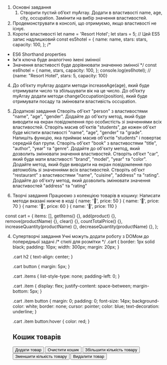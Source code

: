 1. Основні завдання
	1. Створити пустий об’єкт myArray. Додати в властивості name, age, city, occupation. Замінити на вибір значення властивостей.
2. Продемонструвати в консолі, що отримуємо, якщо властивості не існує.
3. Короткі властивості
let name = 'Resort Hotel';
let stars = 5;
// Цей ES5 запис надлишковий
const es5hotel = {
  name: name,
  stars: stars,
  capacity: 100,
};
/*
 * ES6 Shorthand properties
 * Ім'я ключа буде аналогічно імені змінної
 * Значення властивості буде дорівнювати значенню змінної
 */
const es6hotel = {
  name,
  stars,
  capacity: 100,
};
console.log(es6hotel); // {name: "Resort Hotel", stars: 5, capacity: 100}
4. До об’єкту myArray додати методи increaseAge(age), який буде отримувати число та збільшувати вік на це число.
До об’єкту myArray додати методи changeOccupation(position), який буде отримувати посаду та змінювати властивість occupation.

2. Додаткові завдання
Створіть об'єкт "person" з властивостями "name", "age", "gender". Додайте до об'єкту метод, який буде виводити на екран повідомлення про особистість зі значеннями всіх властивостей.
Створіть масив об'єктів "students", де кожен об'єкт буде містити властивості "name", "age", "gender" та "grade". Напишіть функцію, яка приймає масив об'єктів "students" і повертає середній бал групи.
Створіть об'єкт "book" з властивостями "title", "author", "year" та "genre". Додайте до об'єкту метод, який дозволить змінювати значення властивостей.
Створіть об’єкт "сar", який буде мати властивості "brand", "model", "year" та "color". Додайте метод, який буде виводити на екран повідомлення про автомобіль зі значеннями всіх властивостей.
Створіть об'єкт "restaurant" з властивостями "name", "cuisine", "address" та "rating". Додайте до об'єкту метод, який дозволить змінювати значення властивостей "address" та "rating"
3. Творчі завдання
Працюємо з колекцією товарів в кошику:
Написати методи вказані нижче в коді
{ name: '🍎', price: 50 }
{ name: '🍇', price: 70 }
{ name: '🍋', price: 60 }
{ name: '🍓', price: 110 }

const cart = {
    items: [],
    getItems() {},
    add(product) {},
    remove(productName) {},
    clear() {},
    countTotalPrice() {},
    increaseQuantity(productName) {},
    decreaseQuantity(productName) {},
  };

4. Супертворчі завдання
Учні можуть додати роботу з DOMом до попередньої задачі
     /* стилі для розмітки */
    .cart {
      border: 1px solid black;
      padding: 10px;
      width: 300px;
      margin: 20px;
    }


    .cart h2 {
      text-align: center;
    }


    .cart button {
      margin: 5px;
    }


    .cart .items {
      list-style-type: none;
      padding-left: 0;
    }


    .cart .item {
      display: flex;
      justify-content: space-between;
      margin-bottom: 5px;
    }


    .cart .item button {
      margin: 0;
      padding: 0;
      font-size: 14px;
      background-color: white;
      border: none;
      cursor: pointer;
      color: blue;
      text-decoration: underline;
    }


    .cart .item button:hover {
      color: red;
    }
    <div class="cart">
    <h2>Кошик товарів</h2>
    <ul class="items"></ul>
    <button class="add">Додати товар</button>
    <button class="clear">Очистити кошик</button>
    <button class="increase">Збільшити кількість товару</button>
    <button class="decrease">Зменшити кількість товару</button>
    <button class="remove">Видалити товар</button>
  </div>
